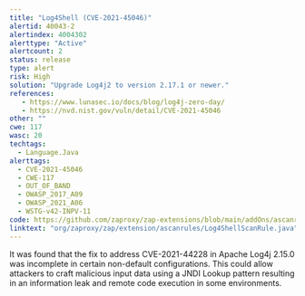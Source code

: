 ```yaml
---
title: "Log4Shell (CVE-2021-45046)"
alertid: 40043-2
alertindex: 4004302
alerttype: "Active"
alertcount: 2
status: release
type: alert
risk: High
solution: "Upgrade Log4j2 to version 2.17.1 or newer."
references:
   - https://www.lunasec.io/docs/blog/log4j-zero-day/
   - https://nvd.nist.gov/vuln/detail/CVE-2021-45046
other: ""
cwe: 117
wasc: 20
techtags: 
  - Language.Java
alerttags: 
  - CVE-2021-45046
  - CWE-117
  - OUT_OF_BAND
  - OWASP_2017_A09
  - OWASP_2021_A06
  - WSTG-v42-INPV-11
code: https://github.com/zaproxy/zap-extensions/blob/main/addOns/ascanrules/src/main/java/org/zaproxy/zap/extension/ascanrules/Log4ShellScanRule.java
linktext: "org/zaproxy/zap/extension/ascanrules/Log4ShellScanRule.java"
---
```

It was found that the fix to address CVE-2021-44228 in Apache Log4j 2.15.0 was incomplete in certain non-default configurations. This could allow attackers to craft malicious input data using a JNDI Lookup pattern resulting in an information leak and remote code execution in some environments.
